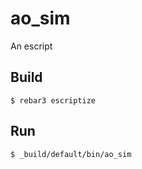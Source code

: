 ao_sim
=====

An escript

Build
-----

    $ rebar3 escriptize

Run
---

    $ _build/default/bin/ao_sim
